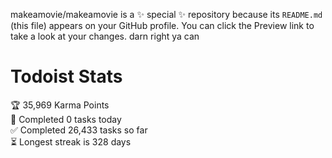 makeamovie/makeamovie is a ✨ special ✨ repository because its `README.md` (this file) appears on your GitHub profile.
You can click the Preview link to take a look at your changes. darn right ya can

# Todoist Stats

<!-- TODO-IST:START -->
🏆  35,969 Karma Points           
🌸  Completed 0 tasks today           
✅  Completed 26,433 tasks so far           
⏳  Longest streak is 328 days
<!-- TODO-IST:END -->